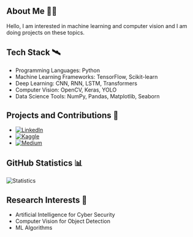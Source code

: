 ## About Me 👩‍💻 

Hello, I am interested in machine learning and computer vision and I am doing projects on these topics.


## Tech Stack 🛰️

- Programming Languages: Python
- Machine Learning Frameworks: TensorFlow, Scikit-learn
- Deep Learning: CNN, RNN, LSTM, Transformers
- Computer Vision: OpenCV, Keras, YOLO
- Data Science Tools: NumPy, Pandas, Matplotlib, Seaborn


## Projects and Contributions 🌟

- [![LinkedIn](https://img.shields.io/badge/LinkedIn-yourlinkedinprofile-blue)](https://www.linkedin.com/in/zeyneppacikgoz/)
- [![Kaggle](https://img.shields.io/badge/Kaggle-yourkaggleprofile-blue)](https://www.kaggle.com/zeynepaacikgoz)
- [![Medium](https://img.shields.io/badge/Medium-yourmediumprofile-black)](https://medium.com/@zzeynepacikgozz)


## GitHub Statistics 📊

![Statistics](https://github-readme-stats.vercel.app/api?username=yourgithubusername&show_icons=true)


## Research Interests 🔭

- Artificial Intelligence for Cyber Security
- Computer Vision for Object Detection 
- ML Algorithms
